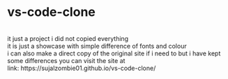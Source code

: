 ﻿# vs-code-clone 
 <br>
 it just a project i did not copied everything
 <br>
 it is just a showcase with simple difference of fonts and colour
 <br>
 i can also make a direct copy of the original site if i need to but i have kept some differences
 you can visit the site at <br>
 link: https://sujalzombie01.github.io/vs-code-clone/
